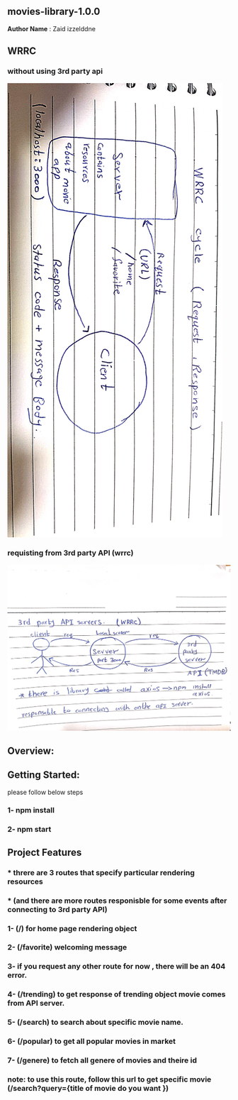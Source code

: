 ## movies-library-1.0.0

**Author Name** : Zaid izzelddne

## WRRC 

### without using 3rd party api
![](./asset/DocScanner%2020%20Jun%202023%2010-16%20pm.jpg)

### requisting from 3rd party API (wrrc)
![](./asset/DocScanner%2022%20Jun%202023%2011-09%20pm.jpg)


## Overview:

## Getting Started:
please follow below steps
### 1- npm install 
### 2- npm start


## Project Features
### * threre are 3 routes that specify particular rendering resources 
### * (and there are more routes responisble for some events after connecting to 3rd party API)
### 1- (/) for home page rendering object
### 2- (/favorite) welcoming message
### 3- if you request any other route for now , there will be an 404 error.
### 4- (/trending) to get response of trending object movie comes from API server.
### 5- (/search) to search about specific movie name. 
### 6- (/popular) to get all popular movies in market
### 7- (/genere) to fetch all genere of movies and theire id


### note: to use this route, follow this url to get specific movie (/search?query={title of movie do you want })


 